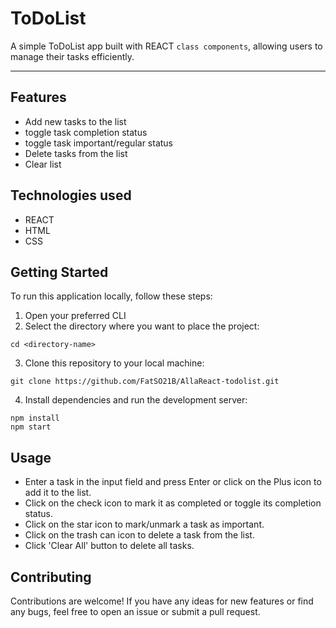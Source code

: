 # ToDoList 

A simple ToDoList app built with REACT `class components`, allowing users to manage their tasks efficiently.
*******

## Features

- Add new tasks to the list
- toggle task completion status
- toggle task important/regular status
- Delete tasks from the list
- Clear list
 
## Technologies used

- REACT
- HTML
- CSS

## Getting Started

To run this application locally, follow these steps:
1. Open your preferred CLI
2. Select the directory where you want to place the project:

  ```shell
  cd <directory-name>
  ```
   
3. Clone this repository to your local machine:

  ```shell
  git clone https://github.com/FatSO21B/AllaReact-todolist.git
  ```

4. Install dependencies and run the development server:

  ```shell
  npm install
  npm start
  ```

## Usage

- Enter a task in the input field and press Enter or click on the Plus icon to add it to the list.
- Click on the check icon to mark it as completed or toggle its completion status.
- Click on the star icon to mark/unmark a task as important.
- Click on the trash can icon to delete a task from the list.
- Click 'Clear All' button to delete all tasks.

## Contributing

Contributions are welcome! If you have any ideas for new features or find any bugs, feel free to open an issue or submit a pull request.
